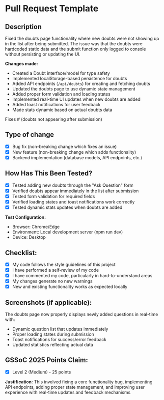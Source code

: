 # Pull Request Template

## Description

Fixed the doubts page functionality where new doubts were not showing up in the list after being submitted. The issue was that the doubts were hardcoded static data and the submit function only logged to console without persisting or updating the UI.

**Changes made:**
- Created a Doubt interface/model for type safety
- Implemented localStorage-based persistence for doubts
- Added API endpoints (`/api/doubts`) for creating and fetching doubts
- Updated the doubts page to use dynamic state management
- Added proper form validation and loading states
- Implemented real-time UI updates when new doubts are added
- Added toast notifications for user feedback
- Made stats dynamic based on actual doubts data

Fixes # (doubts not appearing after submission)

## Type of change

- [x] Bug fix (non-breaking change which fixes an issue)
- [x] New feature (non-breaking change which adds functionality)
- [x] Backend implementation (database models, API endpoints, etc.)

## How Has This Been Tested?

- [x] Tested adding new doubts through the "Ask Question" form
- [x] Verified doubts appear immediately in the list after submission
- [x] Tested form validation for required fields
- [x] Verified loading states and toast notifications work correctly
- [x] Tested dynamic stats updates when doubts are added

**Test Configuration:**
- Browser: Chrome/Edge
- Environment: Local development server (npm run dev)
- Device: Desktop

## Checklist:

- [x] My code follows the style guidelines of this project
- [x] I have performed a self-review of my code
- [x] I have commented my code, particularly in hard-to-understand areas
- [x] My changes generate no new warnings
- [x] New and existing functionality works as expected locally

## Screenshots (if applicable):

The doubts page now properly displays newly added questions in real-time with:
- Dynamic question list that updates immediately
- Proper loading states during submission
- Toast notifications for success/error feedback
- Updated statistics reflecting actual data

## GSSoC 2025 Points Claim:
- [x] Level 2 (Medium) - 25 points

**Justification:** This involved fixing a core functionality bug, implementing API endpoints, adding proper state management, and improving user experience with real-time updates and feedback mechanisms.